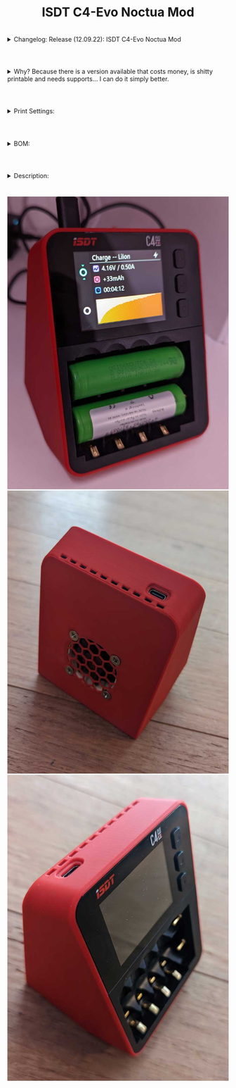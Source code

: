 <h1 align="center">ISDT C4-Evo Noctua Mod</h3></p>
<br>
<details>
  <summary>
   Changelog: Release (12.09.22): ISDT C4-Evo Noctua Mod
  </summary>
- Nothing Yet! <br><br>
</details>

#
<br>
<details>
  <summary>
    Why? Because there is a version available that costs money, is shitty printable and needs supports... I can do it simply better.
  </summary>
</details>

#
<br>
<details>
  <summary>
    Print Settings:
  </summary>
- Default Voron settings, correct orientation, no supports needed!<br>
</details>

#
<br>
<details>
  <summary>
    BOM:
  </summary>
- 1x Noctua A4x10 3-Pin 5v<br>
</details>

#
<br>
<details>
  <summary>
    Description:
  </summary>
- How to open the ISDT C4?<br>
- The Answer is very easy if you know how :-)<br>
- There is a 1mm thin plastic shield glued to the screen, take a thin screwdriver put it from the side underneath and you can easy hower that screenprotector off!<br>
- 2 Screws are under the screen itself, simply rotate, the screen will fall off and you will see the screws.<br>
- The other 4 screws are easy to spot.<br>
- You don't need anything for this mod, other as an Noctua Fan! <br></details>

#

![](./Pic-Index.jpg)<br>
![](./Images/4.jpg)<br>
![](./Images/3.jpg)

#
